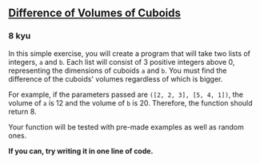 <h2><a href=https://www.codewars.com/kata/58cb43f4256836ed95000f97/train/python target="_blank">Difference of Volumes of Cuboids</a></h2><h3>8 kyu</h3><p>In this simple exercise, you will create a program that will take two lists of integers, <code>a</code> and <code>b</code>. Each list will consist of 3 positive integers above 0, representing the dimensions of cuboids <code>a</code> and <code>b</code>. You must find the difference of the cuboids' volumes regardless of which is bigger.</p><p>For example, if the parameters passed are <code>([2, 2, 3], [5, 4, 1])</code>, the volume of <code>a</code> is 12 and the volume of <code>b</code> is 20. Therefore, the function should return 8.</p><p>Your function will be tested with pre-made examples as well as random ones.</p><p><strong>If you can, try writing it in one line of code.</strong></p>